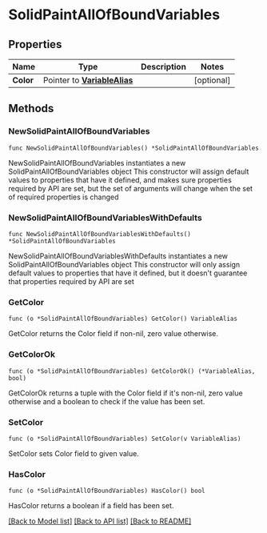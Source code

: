 # SolidPaintAllOfBoundVariables

## Properties

Name | Type | Description | Notes
------------ | ------------- | ------------- | -------------
**Color** | Pointer to [**VariableAlias**](VariableAlias.md) |  | [optional] 

## Methods

### NewSolidPaintAllOfBoundVariables

`func NewSolidPaintAllOfBoundVariables() *SolidPaintAllOfBoundVariables`

NewSolidPaintAllOfBoundVariables instantiates a new SolidPaintAllOfBoundVariables object
This constructor will assign default values to properties that have it defined,
and makes sure properties required by API are set, but the set of arguments
will change when the set of required properties is changed

### NewSolidPaintAllOfBoundVariablesWithDefaults

`func NewSolidPaintAllOfBoundVariablesWithDefaults() *SolidPaintAllOfBoundVariables`

NewSolidPaintAllOfBoundVariablesWithDefaults instantiates a new SolidPaintAllOfBoundVariables object
This constructor will only assign default values to properties that have it defined,
but it doesn't guarantee that properties required by API are set

### GetColor

`func (o *SolidPaintAllOfBoundVariables) GetColor() VariableAlias`

GetColor returns the Color field if non-nil, zero value otherwise.

### GetColorOk

`func (o *SolidPaintAllOfBoundVariables) GetColorOk() (*VariableAlias, bool)`

GetColorOk returns a tuple with the Color field if it's non-nil, zero value otherwise
and a boolean to check if the value has been set.

### SetColor

`func (o *SolidPaintAllOfBoundVariables) SetColor(v VariableAlias)`

SetColor sets Color field to given value.

### HasColor

`func (o *SolidPaintAllOfBoundVariables) HasColor() bool`

HasColor returns a boolean if a field has been set.


[[Back to Model list]](../README.md#documentation-for-models) [[Back to API list]](../README.md#documentation-for-api-endpoints) [[Back to README]](../README.md)


